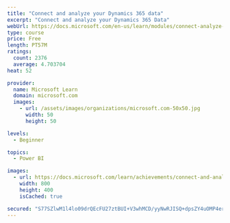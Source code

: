 ```yaml
---
title: "Connect and analyze your Dynamics 365 data​"
excerpt: "Connect and analyze your Dynamics 365 Data​"
webUrl: https://docs.microsoft.com/en-us/learn/modules/connect-analyze-dynamics-365-data/
type: course
price: Free
length: PT57M
ratings:
  count: 2376
  average: 4.703704
heat: 52

provider:
  name: Microsoft Learn
  domain: microsoft.com
  images:
    - url: /assets/images/organizations/microsoft.com-50x50.jpg
      width: 50
      height: 50

levels:
  - Beginner

topics:
  - Power BI

images:
  - url: https://docs.microsoft.com/learn/achievements/connect-and-analyze-your-microsoft-dynamics-365-data-social.png
    width: 800
    height: 400
    isCached: true

secured: "S77SZlwM1l4lo09drQEcFU27ztBUI+V3whMCD/yyNwRJISQ+dpsZY4uOMP4erjuztP3EpXTk2/apGRFkGxif3nznOT+F60pskVPdP/IVy6D5qHBVSAVe0Jg8zGui/UEGWAwObKpniA0anPekGTnoFGeE8b9R7O/3PGRRhUVbqjCx29jNrEjDN3Hi8TpiihaBRopYX61/4tWvnbNypQ4GbWywIfod7X0PKPAVBdYMBf7RZRZXHNcdyW4MwFliRGlr0BaAWOp+bZy5W7qE73hGHbdrFrFICbslC83g735Gew6F1FO5NqpW7FtWyFGfMedoP0U1l7ZBUXt5tdEFJAb9sn2yZQvLOYk6lOLOkPZ4vj7FArW6vouFDCadaiJcQz4+x1OLqfSN0LLQ7ISJT3nLazfLgDAv/maYPtLZ4iR3Rmo=;j2TWuYIcNfVmPrSIb/B5CQ=="
---
```


